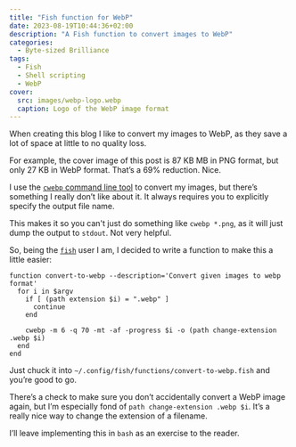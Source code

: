 ```yaml
---
title: "Fish function for WebP"
date: 2023-08-19T10:44:36+02:00
description: "A Fish function to convert images to WebP"
categories:
  - Byte-sized Brilliance
tags:
  - Fish
  - Shell scripting
  - WebP
cover:
  src: images/webp-logo.webp
  caption: Logo of the WebP image format
---
```


When creating this blog I like to convert my images to WebP, as they save a lot of space at little to no quality loss.

For example, the cover image of this post is 87 KB MB in PNG format, but only 27 KB in WebP format. That’s a 69%
reduction. Nice.

I use the [`cwebp` command line tool](https://developers.google.com/speed/webp/docs/cwebp) to convert my images, but
there’s something I really don’t like about it. It always requires you to explicitly specify the output file name.

This makes it so you can't just do something like `cwebp *.png`, as it will just dump the output to `stdout`. Not very
helpful.

So, being the [`fish`](https://fishshell.com) user I am, I decided to write a function to make this a little easier:

```fish
function convert-to-webp --description='Convert given images to webp format'
  for i in $argv
    if [ (path extension $i) = ".webp" ]
      continue
    end

    cwebp -m 6 -q 70 -mt -af -progress $i -o (path change-extension .webp $i)
  end
end
```

Just chuck it into `~/.config/fish/functions/convert-to-webp.fish` and you’re good to go.

There’s a check to make sure you don’t accidentally convert a WebP image again, but I’m especially fond
of `path change-extension .webp $i`. It’s a really nice way to change the extension of a filename.

I’ll leave implementing this in `bash` as an exercise to the reader.
